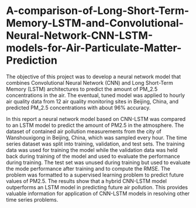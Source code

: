 # A-comparison-of-Long-Short-Term-Memory-LSTM-and-Convolutional-Neural-Network-CNN-LSTM-models-for-Air-Particulate-Matter-Prediction
The objective of this project was to develop a neural network model that combines Convolutional Neural Network (CNN) and Long Short-Term Memory (LSTM) architectures to predict the amount of PM_2.5 concentrations in the air. The eventual, tuned model was applied to hourly air quality data from 12 air quality monitoring sites in Beijing, China, and predicted PM_2.5 concentrations with about 96% accuracy.

In this report a neural network model based on CNN-LSTM was compared to an LSTM model to predict the amount of  PM2.5 in the atmosphere.  The dataset of contained air pollution measurements from the city of  Wanshouxigong in Beijing, China, which was sampled every hour. The time series dataset was split into training, validation, and test sets. The training data was used for training the model while the validation data was held back during training of the model and used to evaluate the performance during training. The test set was unused during training but used to evaluate the mode performance after training and to compute the RMSE.
The problem was formatted to a supervised learning problem to predict future values of PM2.5. The results show that a hybrid CNN-LSTM model outperforms an LSTM model in predicting future air pollution. This provides valuable information for application of CNN-LSTM models in resolving other time series problems.
